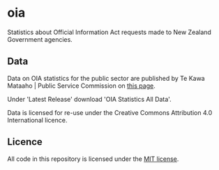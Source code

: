 # oia
Statistics about Official Information Act requests made to New Zealand Government agencies.

## Data
Data on OIA statistics for the public sector are published by Te Kawa Mataaho | Public Service Commission on [this page](https://www.publicservice.govt.nz/guidance/official-information/oia-statistics/). 

Under 'Latest Release' download 'OIA Statistics All Data'. 

Data is licensed for re-use under the Creative Commons Attribution 4.0 International licence.

## Licence

All code in this repository is licensed under the [MIT license](LICENSE).